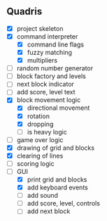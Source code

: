 ## Quadris

- [x] project skeleton
- [x] command interpreter
    - [x] command line flags
    - [x] fuzzy matching
    - [x] multipliers
- [ ] random number generator
- [ ] block factory and levels
- [ ] next block indicator
- [ ] add score, level text
- [x] block movement logic
    - [x] directional movement
    - [x] rotation
    - [x] dropping
    - [ ] is heavy logic
- [ ] game over logic
- [x] drawing of grid and blocks
- [x] clearing of lines
- [ ] scoring logic
- [ ] GUI
    - [x] print grid and blocks
    - [x] add keyboard events
    - [ ] add sound
    - [ ] add score, level, controls
    - [ ] add next block
